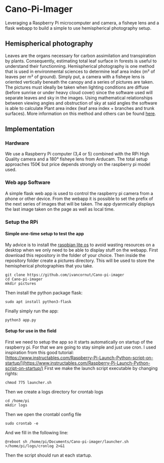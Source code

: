 # Cano-Pi-Imager
Leveraging a Raspberry Pi microcomputer and camera, a fisheye lens and a flask webapp to build a simple to use hemispherical photography setup. 

## Hemispherical photography
Leaves are the organs necessary for carbon assimilation and transpiration by plants. Consequently, estimating total leaf surface in forests is useful to understand their functionning. Hemispherical photography is one method that is used in environmental sciences to determine leaf area index (m² of leaves per m² of ground). Simply put, a camera with a fisheye lens is oriented vertically beneath the canopy and a series of pictures are taken. The pictures must ideally be taken when lighting conditions are diffuse (before sunrise or under heavy cloud cover) since the software used will separate leaves and sky in the images. Using mathematical relationships between viewing angles and obstruction of sky at said angles the software is able to calculate Plant area index (leaf area index + branches and trunk surfaces). More information on this method and others can be found [here](https://canopyphotography.wordpress.com/). 

## Implementation
### Hardware
We use a Raspberry Pi computer (3,4 or 5) combined with the RPi High Quality camera and a 180° fisheye lens from Arducam. The total setup approaches 150€ but price depends strongly on the raspberry pi model used.

### Web app Software
A simple flask web app is used to control the raspberry pi camera from a phone or other device. From the webapp it is possible to set the prefix of the next series of images that will be taken. The app dyanmically displays the last image taken on the page as well as local time.

### Setup the RPi
#### Simple one-time setup to test the app
My advice is to install the [raspbian lite os](https://www.raspberrypi.com/software/operating-systems/) to avoid wasting resources on a desktop when we only need to be able to display stuff on the webapp.
First download this repository in the folder of your choice. Then inside the repository folder create a pictures directory. This will be used to store the hemispherical photographies that you take. 
```shell
git clone https://github.com/ivancornut/Cano-pi-imager
cd Cano-pi-imager
mkdir pictures
```
Then install the python package flask:
```shell
sudo apt install python3-flask
```
Finally simply run the app:
```shell
python3 app.py
```
#### Setup for use in the field
First we need to setup the app so it starts automatically on startup of the raspberry pi. For that we are going to stay simple and just use cron. I used inspiration from this good tutorial: [https://www.instructables.com/Raspberry-Pi-Launch-Python-script-on-startup/](https://www.instructables.com/Raspberry-Pi-Launch-Python-script-on-startup/)
First we make the launch script executable by changing rights:
```shell
chmod 775 launcher.sh
```
Then we create a logs directory for crontab logs
```shell
cd /home/pi
mkdir logs
```
Then we open the crontabl config file
```shell
sudo crontab -e
```
And we fill in the following line:
```shell
@reboot sh /home/pi/Documents/Cano-pi-imager/launcher.sh >/home/pi/logs/cronlog 2>&1
```
Then the script should run at each startup. 
